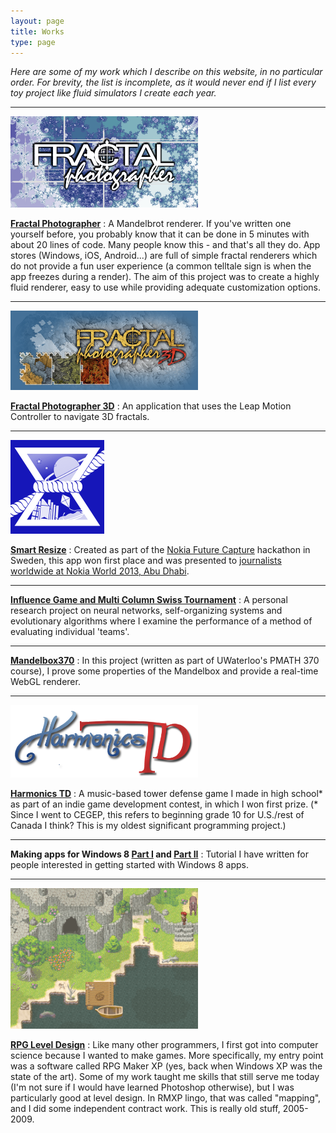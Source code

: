 ```yaml
---
layout: page
title: Works
type: page
---
```

*Here are some of my work which I describe on this website, in no particular order. For brevity, the list is incomplete, as it would never end if I list every toy project like fluid simulators I create each year.*

---------------------------------------

<img width="300" src="/images/2012/09/WideLogo.scale-180.png">

[**Fractal Photographer**](http://fractalphotographer.com) : A Mandelbrot renderer. If you've written one yourself before, you probably know that it can be done in 5 minutes with about 20 lines of code. Many people know this - and that's all they do. App stores (Windows, iOS, Android...) are full of simple fractal renderers which do not provide a fun user experience (a common telltale sign is when the app freezes during a render). The aim of this project was to create a highly fluid renderer, easy to use while providing adequate customization options.

---------------------------------------

<img width=300 src="/images/2014/01/LargeProfile.png">

[**Fractal Photographer 3D**](/works/fractal-photographer-3d.html) : An application that uses the Leap Motion Controller to navigate 3D fractals.

---------------------------------------

<img width="150" src="/images/2012/09/Logo.png">

[**Smart Resize**](/works/smart-resize.html) : Created as part of the [Nokia Future Capture](http://developer.nokia.com/futurecapture/) hackathon in Sweden, this app won first place and was presented to [journalists worldwide at Nokia World 2013, Abu Dhabi](http://www.youtube.com/watch?v=QEZZ44ncnWI).

---------------------------------------

[**Influence Game and Multi Column Swiss Tournament**](/works/influence-game) : A personal research project on neural networks, self-organizing systems and evolutionary algorithms where I examine the performance of a method of evaluating individual 'teams'.

---------------------------------------

[**Mandelbox370**](https://github.com/rudi-c/mandelbox370) : In this project (written as part of UWaterloo's PMATH 370 course), I prove some properties of the Mandelbox and provide a real-time WebGL renderer.

---------------------------------------

<img width=300 src="/images/2014/HarmonicsTD.png">

[**Harmonics TD**](/works/harmonics-td.html) : A music-based tower defense game I made in high school* as part of an indie game development contest, in which I won first prize. (* Since I went to CEGEP, this refers to beginning grade 10 for U.S./rest of Canada I think? This is my oldest significant programming project.)

---------------------------------------

**Making apps for Windows 8 [Part I](http://www.codeproject.com/Articles/485088/Making-apps-for-Windows-8-Part-I-A-Simple-Calculat) and [Part II](http://www.codeproject.com/Articles/485101/Making-apps-for-Windows-8-Part-II-Little-Notes-sam)** : Tutorial I have written for people interested in getting started with Windows 8 apps.

---------------------------------------

<img width=300 src="/images/2014/02/MappingContestRound2.png">

[**RPG Level Design**](/works/rpg-level-design.html) : Like many other programmers, I first got into computer science because I wanted to make games. More specifically, my entry point was a software called RPG Maker XP (yes, back when Windows XP was the state of the art). Some of my work taught me skills that still serve me today (I'm not sure if I would have learned Photoshop otherwise), but I was particularly good at level design. In RMXP lingo, that was called "mapping", and I did some independent contract work. This is really old stuff, 2005-2009.
